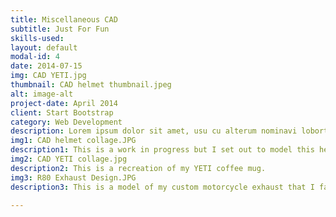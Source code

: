 ```yaml
---
title: Miscellaneous CAD
subtitle: Just For Fun 
skills-used:
layout: default
modal-id: 4
date: 2014-07-15
img: CAD YETI.jpg
thumbnail: CAD helmet thumbnail.jpeg
alt: image-alt
project-date: April 2014
client: Start Bootstrap
category: Web Development
description: Lorem ipsum dolor sit amet, usu cu alterum nominavi lobortis. At duo novum diceret. Tantas apeirian vix et, usu sanctus postulant inciderint ut, populo diceret necessitatibus in vim. Cu eum dicam feugiat noluisse.
img1: CAD helmet collage.JPG
description1: This is a work in progress but I set out to model this helmet for surface modeling practice. 
img2: CAD YETI collage.jpg
description2: This is a recreation of my YETI coffee mug.
img3: R80 Exhaust Design.JPG
description3: This is a model of my custom motorcycle exhaust that I fabricated from stainless steel. 

---
```

